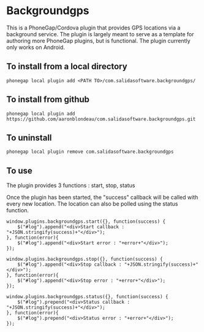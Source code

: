 # Backgroundgps

This is a PhoneGap/Cordova plugin that provides GPS locations via a background service.  The plugin is largely meant to serve as a template for authoring more PhoneGap plugins, but is functional.  The plugin currently only works on Android.

## To install from a local directory

`phonegap local plugin add <PATH TO>/com.salidasoftware.backgroundgps/`

## To install from github

`phonegap local plugin add https://github.com/aaronblondeau/com.salidasoftware.backgroundgps.git`

## To uninstall

`phonegap local plugin remove com.salidasoftware.backgroundgps`

## To use

The plugin provides 3 functions : start, stop, status

Once the plugin has been started, the "success" callback will be called with every new location.  The location can also be polled using the status function.

	window.plugins.backgroundgps.start({}, function(success) {
	    $("#log").append("<div>Start callback : "+JSON.stringify(success)+"</div>");
	}, function(error){
	    $("#log").append("<div>Start error : "+error+"</div>");
	});

	window.plugins.backgroundgps.stop({}, function(success) {
	    $("#log").append("<div>Stop callback : "+JSON.stringify(success)+"</div>");
	}, function(error){
	    $("#log").append("<div>Stop error : "+error+"</div>");
	});

	window.plugins.backgroundgps.status({}, function(success) {
	    $("#log").prepend("<div>Status callback : "+JSON.stringify(success)+"</div>");
	}, function(error){
	    $("#log").prepend("<div>Status error : "+error+"</div>");
	});
